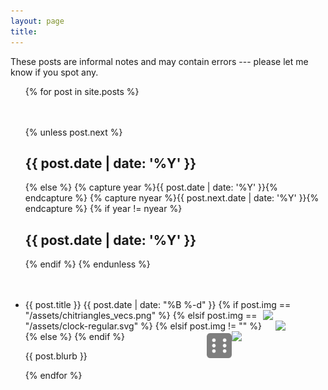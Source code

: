 ```yaml
---
layout: page
title: 
---
```

These posts are informal notes and may contain errors --- please let me know if you spot any.

<ul class="posts">
  {% for post in site.posts %}
    <div style="margin-top:10%;">
    {% unless post.next %}
      <h2>{{ post.date | date: '%Y' }}</h2>
    {% else %}
      {% capture year %}{{ post.date | date: '%Y' }}{% endcapture %}
      {% capture nyear %}{{ post.next.date | date: '%Y' }}{% endcapture %}
      {% if year != nyear %}
        <h2>{{ post.date | date: '%Y' }}</h2>
      {% endif %}
    {% endunless %}
  </div>
    <li itemscope>
      <div style="margin-top:10%;">
        <a href="{{ site.github.url }}{{ post.url }}" style="text-decoration:none;">{{ post.title }}</a>
        <span class="post-date"> {{ post.date | date: "%B %-d" }}</span>
        {% if post.img == "/assets/chitriangles_vecs.png" %}
          <img src="{{ post.img }}" align="right" width="100">
        {% elsif post.img == "/assets/clock-regular.svg" %}
          <img src="{{ post.img }}" align="right" width="80">
        {% elsif post.img != "" %}
          <img src="{{ post.img }}" align="right" width="150">
        {% else %}
          <img src="/assets/dice-six-solid.svg" align="right" width="40" style="opacity: 0.5;">
        {% endif %}
        <p class="post-date">{{ post.blurb }}</p>
      </div>
    </li>
  {% endfor %}
</ul>
